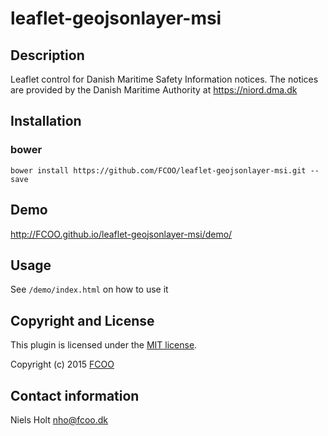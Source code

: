 # leaflet-geojsonlayer-msi
>


## Description
Leaflet control for Danish Maritime Safety Information notices. 
The notices are provided by the Danish Maritime Authority at https://niord.dma.dk

## Installation
### bower
`bower install https://github.com/FCOO/leaflet-geojsonlayer-msi.git --save`

## Demo
http://FCOO.github.io/leaflet-geojsonlayer-msi/demo/ 

## Usage

See `/demo/index.html` on how to use it


## Copyright and License
This plugin is licensed under the [MIT license](https://github.com/FCOO/leaflet-geojsonlayer-msi/LICENSE).

Copyright (c) 2015 [FCOO](https://github.com/FCOO)

## Contact information

Niels Holt nho@fcoo.dk

